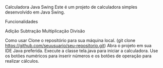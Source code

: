 Calculadora Java Swing
Este é um projeto de calculadora simples desenvolvido em Java Swing.

Funcionalidades

Adição
Subtração
Multiplicação
Divisão

Como usar
Clone o repositório para sua máquina local.
(git clone https://github.com/seuusuario/seu-repositorio.git)
Abra o projeto em sua IDE Java preferida.
Execute a classe tela.java para iniciar a calculadora.
Use os botões numéricos para inserir números e os botões de operação para realizar cálculos.
